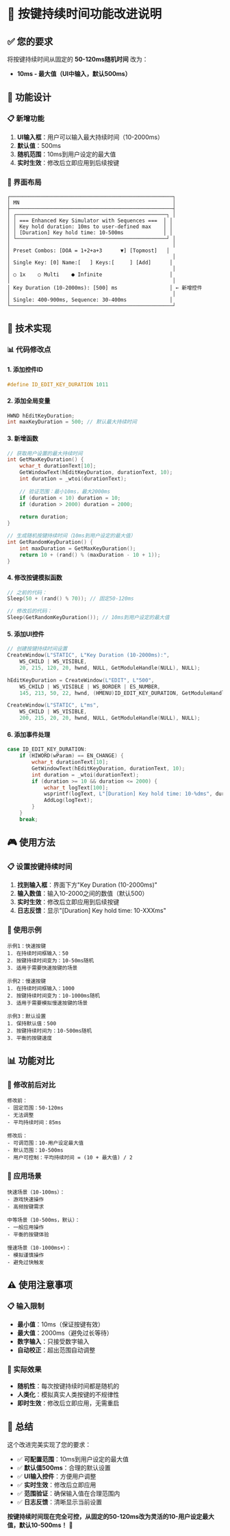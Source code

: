 # 🎯 按键持续时间功能改进说明

## ✅ 您的要求

将按键持续时间从固定的 **50-120ms随机时间** 改为：
- **10ms - 最大值（UI中输入，默认500ms）**

## 🔧 功能设计

### 📋 新增功能
1. **UI输入框**：用户可以输入最大持续时间（10-2000ms）
2. **默认值**：500ms
3. **随机范围**：10ms到用户设定的最大值
4. **实时生效**：修改后立即应用到后续按键

### 🎯 界面布局
```
┌─────────────────────────────────────────────────────┐
│ MN                                                  │
├─────────────────────────────────────────────────────┤
│ ┌─────────────────────────────────────────────────┐ │
│ │ === Enhanced Key Simulator with Sequences ===  │ │
│ │ Key hold duration: 10ms to user-defined max    │ │
│ │ [Duration] Key hold time: 10-500ms             │ │
│ └─────────────────────────────────────────────────┘ │
│                                                     │
│ Preset Combos: [DOA = 1+2+a+3      ▼] [Topmost]   │
│                                                     │
│ Single Key: [0] Name:[   ] Keys:[     ] [Add]      │
│                                                     │
│ ○ 1x    ○ Multi    ● Infinite                      │
│                                                     │
│ Key Duration (10-2000ms): [500] ms                 │ ← 新增控件
│                                                     │
│ Single: 400-900ms, Sequence: 30-400ms              │
└─────────────────────────────────────────────────────┘
```

## 🔧 技术实现

### 📊 代码修改点

#### 1. 添加控件ID
```cpp
#define ID_EDIT_KEY_DURATION 1011
```

#### 2. 添加全局变量
```cpp
HWND hEditKeyDuration;
int maxKeyDuration = 500; // 默认最大持续时间
```

#### 3. 新增函数
```cpp
// 获取用户设置的最大持续时间
int GetMaxKeyDuration() {
    wchar_t durationText[10];
    GetWindowText(hEditKeyDuration, durationText, 10);
    int duration = _wtoi(durationText);
    
    // 验证范围：最小10ms，最大2000ms
    if (duration < 10) duration = 10;
    if (duration > 2000) duration = 2000;
    
    return duration;
}

// 生成随机按键持续时间（10ms到用户设定的最大值）
int GetRandomKeyDuration() {
    int maxDuration = GetMaxKeyDuration();
    return 10 + (rand() % (maxDuration - 10 + 1));
}
```

#### 4. 修改按键模拟函数
```cpp
// 之前的代码：
Sleep(50 + (rand() % 70)); // 固定50-120ms

// 修改后的代码：
Sleep(GetRandomKeyDuration()); // 10ms到用户设定的最大值
```

#### 5. 添加UI控件
```cpp
// 创建按键持续时间设置
CreateWindow(L"STATIC", L"Key Duration (10-2000ms):",
    WS_CHILD | WS_VISIBLE,
    20, 215, 120, 20, hwnd, NULL, GetModuleHandle(NULL), NULL);

hEditKeyDuration = CreateWindow(L"EDIT", L"500",
    WS_CHILD | WS_VISIBLE | WS_BORDER | ES_NUMBER,
    145, 213, 50, 22, hwnd, (HMENU)ID_EDIT_KEY_DURATION, GetModuleHandle(NULL), NULL);

CreateWindow(L"STATIC", L"ms",
    WS_CHILD | WS_VISIBLE,
    200, 215, 20, 20, hwnd, NULL, GetModuleHandle(NULL), NULL);
```

#### 6. 添加事件处理
```cpp
case ID_EDIT_KEY_DURATION:
    if (HIWORD(wParam) == EN_CHANGE) {
        wchar_t durationText[10];
        GetWindowText(hEditKeyDuration, durationText, 10);
        int duration = _wtoi(durationText);
        if (duration >= 10 && duration <= 2000) {
            wchar_t logText[100];
            wsprintf(logText, L"[Duration] Key hold time: 10-%dms", duration);
            AddLog(logText);
        }
    }
    break;
```

## 🎮 使用方法

### 📋 设置按键持续时间
1. **找到输入框**：界面下方"Key Duration (10-2000ms)"
2. **输入数值**：输入10-2000之间的数值（默认500）
3. **实时生效**：修改后立即应用到后续按键
4. **日志反馈**：显示"[Duration] Key hold time: 10-XXXms"

### 🎯 使用示例
```
示例1：快速按键
1. 在持续时间框输入：50
2. 按键持续时间变为：10-50ms随机
3. 适用于需要快速按键的场景

示例2：慢速按键
1. 在持续时间框输入：1000
2. 按键持续时间变为：10-1000ms随机
3. 适用于需要模拟慢速按键的场景

示例3：默认设置
1. 保持默认值：500
2. 按键持续时间为：10-500ms随机
3. 平衡的按键速度
```

## 📊 功能对比

### 🔄 修改前后对比
```
修改前：
- 固定范围：50-120ms
- 无法调整
- 平均持续时间：85ms

修改后：
- 可调范围：10-用户设定最大值
- 默认范围：10-500ms
- 用户可控制：平均持续时间 = (10 + 最大值) / 2
```

### 🎯 应用场景
```
快速场景（10-100ms）：
- 游戏快速操作
- 高频按键需求

中等场景（10-500ms，默认）：
- 一般应用操作
- 平衡的按键体验

慢速场景（10-1000ms+）：
- 模拟谨慎操作
- 避免过快触发
```

## ⚠️ 使用注意事项

### 📋 输入限制
- **最小值**：10ms（保证按键有效）
- **最大值**：2000ms（避免过长等待）
- **数字输入**：只接受数字输入
- **自动校正**：超出范围自动调整

### 🎯 实际效果
- **随机性**：每次按键持续时间都是随机的
- **人类化**：模拟真实人类按键的不规律性
- **即时生效**：修改后立即应用，无需重启

## 🎉 总结

这个改进完美实现了您的要求：
- ✅ **可配置范围**：10ms到用户设定的最大值
- ✅ **默认值500ms**：合理的默认设置
- ✅ **UI输入控件**：方便用户调整
- ✅ **实时生效**：修改后立即应用
- ✅ **范围验证**：确保输入值在合理范围内
- ✅ **日志反馈**：清晰显示当前设置

**按键持续时间现在完全可控，从固定的50-120ms改为灵活的10-用户设定最大值，默认10-500ms！** 🎉
